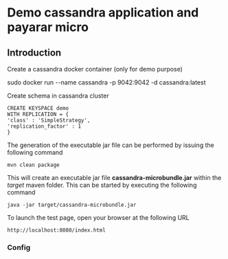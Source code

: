 # Demo cassandra application and payarar micro

## Introduction

Create a cassandra docker container (only for demo purpose)

sudo docker run --name cassandra -p 9042:9042 -d cassandra:latest

Create schema in cassandra cluster 

```
CREATE KEYSPACE demo
WITH REPLICATION = {
'class' : 'SimpleStrategy',
'replication_factor' : 1
}
```

The generation of the executable jar file can be performed by issuing the following command

    mvn clean package

This will create an executable jar file **cassandra-microbundle.jar** within the _target_ maven folder. This can be started by executing the following command

    java -jar target/cassandra-microbundle.jar


To launch the test page, open your browser at the following URL

    http://localhost:8080/index.html


### Config
